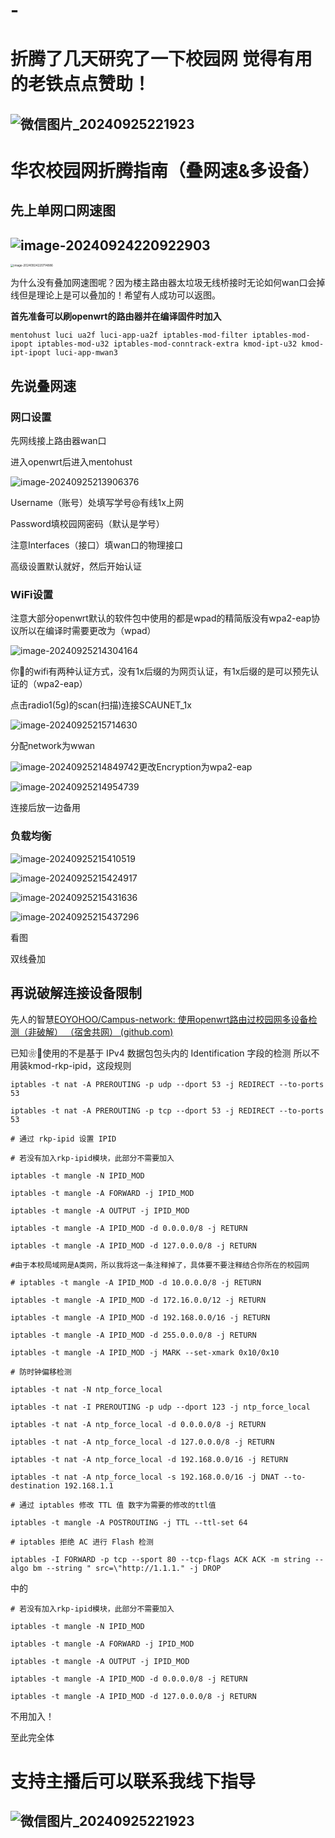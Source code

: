 # -
# 折腾了几天研究了一下校园网 觉得有用的老铁点点赞助！
## ![微信图片_20240925221923](微信图片_20240925221923.jpg)
# 华农校园网折腾指南（叠网速&多设备）

## 先上单网口网速图

## ![image-20240924220922903](image-20240924220922903.png)

<img src="image-20240924220714886.png" alt="image-20240924220714886" style="zoom:33%;" />

为什么没有叠加网速图呢？因为楼主路由器太垃圾无线桥接时无论如何wan口会掉线但是理论上是可以叠加的！希望有人成功可以返图。

**首先准备可以刷openwrt的路由器并在编译固件时加入**

```
mentohust luci ua2f luci-app-ua2f iptables-mod-filter iptables-mod-ipopt iptables-mod-u32 iptables-mod-conntrack-extra kmod-ipt-u32 kmod-ipt-ipopt luci-app-mwan3
```

## 先说叠网速

### 网口设置

先网线接上路由器wan口

进入openwrt后进入mentohust

![image-20240925213906376](image-20240925213906376.png)

Username（账号）处填写学号@有线1x上网

Password填校园网密码（默认是学号）

注意Interfaces（接口）填wan口的物理接口

高级设置默认就好，然后开始认证

### WiFi设置

注意大部分openwrt默认的软件包中使用的都是wpad的精简版没有wpa2-eap协议所以在编译时需要更改为（wpad）

![image-20240925214304164](image-20240925214304164.png)

你🐉的wifi有两种认证方式，没有1x后缀的为网页认证，有1x后缀的是可以预先认证的（wpa2-eap）

点击radio1(5g)的scan(扫描)连接SCAUNET_1x

![image-20240925215714630](image-20240925215714630.png)

分配network为wwan

![image-20240925214849742](image-20240925214849742.png)更改Encryption为wpa2-eap

![image-20240925214954739](image-20240925214954739.png)

连接后放一边备用

### 负载均衡

![image-20240925215410519](image-20240925215410519.png)

![image-20240925215424917](image-20240925215424917.png)

![image-20240925215431636](image-20240925215431636.png)

![image-20240925215437296](image-20240925215437296.png)

看图

双线叠加



## 再说破解连接设备限制

先人的智慧[EOYOHOO/Campus-network: 使用openwrt路由过校园网多设备检测（非破解） （宿舍共网） (github.com)](https://github.com/EOYOHOO/Campus-network?tab=readme-ov-file)

已知❀🐉使用的不是基于 IPv4 数据包包头内的 Identification 字段的检测 所以不用装kmod-rkp-ipid，这段规则

```
iptables -t nat -A PREROUTING -p udp --dport 53 -j REDIRECT --to-ports 53

iptables -t nat -A PREROUTING -p tcp --dport 53 -j REDIRECT --to-ports 53

# 通过 rkp-ipid 设置 IPID

# 若没有加入rkp-ipid模块，此部分不需要加入

iptables -t mangle -N IPID_MOD

iptables -t mangle -A FORWARD -j IPID_MOD

iptables -t mangle -A OUTPUT -j IPID_MOD

iptables -t mangle -A IPID_MOD -d 0.0.0.0/8 -j RETURN

iptables -t mangle -A IPID_MOD -d 127.0.0.0/8 -j RETURN

#由于本校局域网是A类网，所以我将这一条注释掉了，具体要不要注释结合你所在的校园网

# iptables -t mangle -A IPID_MOD -d 10.0.0.0/8 -j RETURN

iptables -t mangle -A IPID_MOD -d 172.16.0.0/12 -j RETURN

iptables -t mangle -A IPID_MOD -d 192.168.0.0/16 -j RETURN

iptables -t mangle -A IPID_MOD -d 255.0.0.0/8 -j RETURN

iptables -t mangle -A IPID_MOD -j MARK --set-xmark 0x10/0x10

# 防时钟偏移检测

iptables -t nat -N ntp_force_local

iptables -t nat -I PREROUTING -p udp --dport 123 -j ntp_force_local

iptables -t nat -A ntp_force_local -d 0.0.0.0/8 -j RETURN

iptables -t nat -A ntp_force_local -d 127.0.0.0/8 -j RETURN

iptables -t nat -A ntp_force_local -d 192.168.0.0/16 -j RETURN

iptables -t nat -A ntp_force_local -s 192.168.0.0/16 -j DNAT --to-destination 192.168.1.1

# 通过 iptables 修改 TTL 值 数字为需要的修改的ttl值

iptables -t mangle -A POSTROUTING -j TTL --ttl-set 64

# iptables 拒绝 AC 进行 Flash 检测

iptables -I FORWARD -p tcp --sport 80 --tcp-flags ACK ACK -m string --algo bm --string " src=\"http://1.1.1." -j DROP
```

中的

```
# 若没有加入rkp-ipid模块，此部分不需要加入

iptables -t mangle -N IPID_MOD

iptables -t mangle -A FORWARD -j IPID_MOD

iptables -t mangle -A OUTPUT -j IPID_MOD

iptables -t mangle -A IPID_MOD -d 0.0.0.0/8 -j RETURN

iptables -t mangle -A IPID_MOD -d 127.0.0.0/8 -j RETURN
```

不用加入！

至此完全体

# 支持主播后可以联系我线下指导
## ![微信图片_20240925221923](微信图片_20240925221923.jpg)
